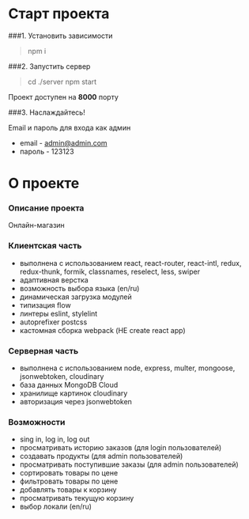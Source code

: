 # Старт проекта

###1. Установить зависимости
> npm i

###2. Запустить сервер
> cd ./server
> npm start

Проект доступен на **8000** порту

###3. Наслаждайтесь!

Email и пароль для входа как админ
- email - admin@admin.com
- пароль - 123123

# О проекте

###  Описание проекта
Онлайн-магазин

### Клиентская часть
- выполнена с использованием react, react-router, react-intl, redux, redux-thunk, formik, classnames, reselect, less, swiper
- адаптивная верстка
- возможность выбора языка (en/ru)
- динамическая загрузка модулей
- типизация flow
- линтеры eslint, stylelint
- autoprefixer postcss
- кастомная сборка webpack (НЕ create react app)

### Серверная часть
- выполнена с использованием node, express, multer, mongoose, jsonwebtoken, cloudinary
- база данных MongoDB Cloud
- хранилище картинок cloudinary
- авторизация через jsonwebtoken

### Возможности
- sing in, log in, log out
- просматривать историю заказов (для login пользователей)
- создавать продукты (для admin пользователей)
- просматривать поступившие заказы (для admin пользователей)
- сортировать товары по цене
- фильтровать товары по цене
- добавлять товары к корзину
- просматривать текущую корзину
- выбор локали (en/ru)

